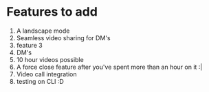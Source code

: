 # Features to add

1. A landscape mode
2. Seamless video sharing for DM's
3. feature 3
1. DM's
2. 10 hour videos possible
3. A force close feature after you've spent more than an hour on it :|
4. Video call integration
5. testing on CLI :D